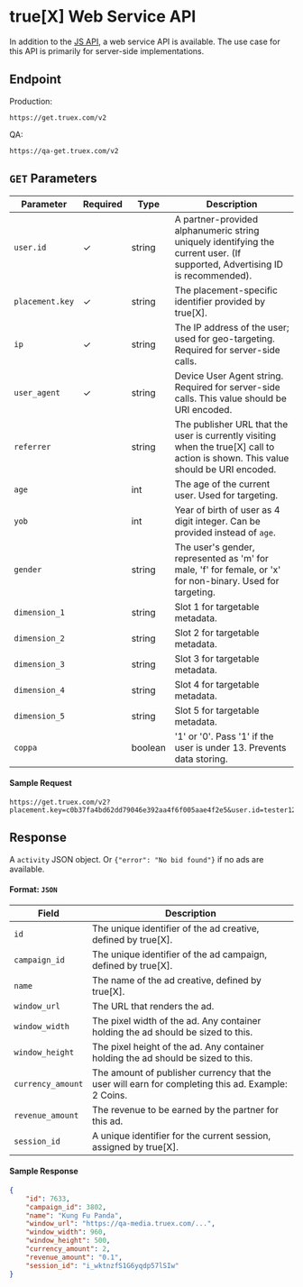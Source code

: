 # true[X] Web Service API

In addition to the [JS API](https://github.com/socialvibe/truex-ads-docs/blob/master/js_ad_api.md), a web service API is available.  The use case for this API is primarily for server-side implementations.

## Endpoint

Production:
```
https://get.truex.com/v2
```
QA:
```
https://qa-get.truex.com/v2
```

## `GET` Parameters
| Parameter | Required | Type | Description |
| ------------- | ------------- | ------------- | ------------- |
| `user.id` | ✓ | string | A partner-provided alphanumeric string uniquely identifying the current user. (If supported, Advertising ID is recommended). |
| `placement.key` | ✓ | string | The placement-specific identifier provided by true[X]. |
| `ip` | ✓ | string | The IP address of the user; used for geo-targeting. Required for server-side calls. |
| `user_agent` | ✓ | string | Device User Agent string. Required for server-side calls. This value should be URI encoded. |
| `referrer` |  | string | The publisher URL that the user is currently visiting when the true[X] call to action is shown. This value should be URI encoded. |
| `age` |  | int | The age of the current user.  Used for targeting. |
| `yob` |  | int | Year of birth of user as 4 digit integer.  Can be provided instead of `age`. |
| `gender` |  | string | The user's gender, represented as 'm' for male, 'f' for female, or 'x' for non-binary.  Used for targeting. |
| `dimension_1` |  | string | Slot 1 for targetable metadata. |
| `dimension_2` |  | string | Slot 2 for targetable metadata. |
| `dimension_3` |  | string | Slot 3 for targetable metadata. |
| `dimension_4` |  | string | Slot 4 for targetable metadata. |
| `dimension_5` |  | string | Slot 5 for targetable metadata. |
| `coppa` |  | boolean | '1' or '0'.  Pass '1' if the user is under 13.  Prevents data storing. |

#### Sample Request
```
https://get.truex.com/v2?placement.key=c0b37fa4bd62dd79046e392aa4f6f005aae4f2e5&user.id=tester123
```

## Response
A `activity` JSON object.  Or `{"error": "No bid found"}` if no ads are available.
#### Format: `JSON`
| Field | Description |
| ------------- | ------------- |
| `id` | The unique identifier of the ad creative, defined by true[X]. |
| `campaign_id` | The unique identifier of the ad campaign, defined by true[X]. |
| `name` | The name of the ad creative, defined by true[X]. |
| `window_url` | The URL that renders the ad. |
| `window_width` | The pixel width of the ad.  Any container holding the ad should be sized to this. |
| `window_height` | The pixel height of the ad.  Any container holding the ad should be sized to this. |
| `currency_amount` | The amount of publisher currency that the user will earn for completing this ad.  Example: 2 Coins. |
| `revenue_amount` | The revenue to be earned by the partner for this ad. |
| `session_id` | A unique identifier for the current session, assigned by true[X]. |
#### Sample Response
```json
{
	"id": 7633,
	"campaign_id": 3802,
	"name": "Kung Fu Panda",
	"window_url": "https://qa-media.truex.com/...",
	"window_width": 960,
	"window_height": 500,
	"currency_amount": 2,
	"revenue_amount": "0.1",
	"session_id": "i_wktnzfS1G6yqdp57lSIw"
}
```
